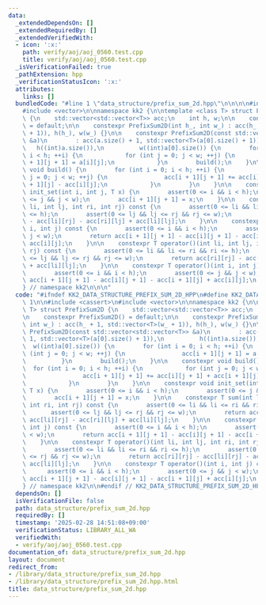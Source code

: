 ```yaml
---
data:
  _extendedDependsOn: []
  _extendedRequiredBy: []
  _extendedVerifiedWith:
  - icon: ':x:'
    path: verify/aoj/aoj_0560.test.cpp
    title: verify/aoj/aoj_0560.test.cpp
  _isVerificationFailed: true
  _pathExtension: hpp
  _verificationStatusIcon: ':x:'
  attributes:
    links: []
  bundledCode: "#line 1 \"data_structure/prefix_sum_2d.hpp\"\n\n\n\n#include <cassert>\n\
    #include <vector>\n\nnamespace kk2 {\n\ntemplate <class T> struct PrefixSum2D\
    \ {\n    std::vector<std::vector<T>> acc;\n    int h, w;\n\n    constexpr PrefixSum2D()\
    \ = default;\n\n    constexpr PrefixSum2D(int h_, int w_) : acc(h_ + 1, std::vector<T>(w_\
    \ + 1)), h(h_), w(w_) {}\n\n    constexpr PrefixSum2D(const std::vector<std::vector<T>>\
    \ &a)\n        : acc(a.size() + 1, std::vector<T>(a[0].size() + 1)),\n       \
    \   h((int)a.size()),\n          w((int)a[0].size()) {\n        for (int i = 0;\
    \ i < h; ++i) {\n            for (int j = 0; j < w; ++j) {\n                acc[i\
    \ + 1][j + 1] = a[i][j];\n            }\n        build();\n    }\n\n    constexpr\
    \ void build() {\n        for (int i = 0; i < h; ++i) {\n            for (int\
    \ j = 0; j < w; ++j) {\n                acc[i + 1][j + 1] += acc[i][j + 1] + acc[i\
    \ + 1][j] - acc[i][j];\n            }\n        }\n    }\n\n    constexpr void\
    \ init_set(int i, int j, T x) {\n        assert(0 <= i && i < h);\n        assert(0\
    \ <= j && j < w);\n        acc[i + 1][j + 1] = x;\n    }\n\n    constexpr T sum(int\
    \ li, int lj, int ri, int rj) const {\n        assert(0 <= li && li <= ri && ri\
    \ <= h);\n        assert(0 <= lj && lj <= rj && rj <= w);\n        return acc[ri][rj]\
    \ - acc[li][rj] - acc[ri][lj] + acc[li][lj];\n    }\n\n    constexpr T get(int\
    \ i, int j) const {\n        assert(0 <= i && i < h);\n        assert(0 <= j &&\
    \ j < w);\n        return acc[i + 1][j + 1] - acc[i][j + 1] - acc[i + 1][j] +\
    \ acc[i][j];\n    }\n\n    constexpr T operator()(int li, int lj, int ri, int\
    \ rj) const {\n        assert(0 <= li && li <= ri && ri <= h);\n        assert(0\
    \ <= lj && lj <= rj && rj <= w);\n        return acc[ri][rj] - acc[li][rj] - acc[ri][lj]\
    \ + acc[li][lj];\n    }\n\n    constexpr T operator()(int i, int j) const {\n\
    \        assert(0 <= i && i < h);\n        assert(0 <= j && j < w);\n        return\
    \ acc[i + 1][j + 1] - acc[i][j + 1] - acc[i + 1][j] + acc[i][j];\n    }\n};\n\n\
    } // namespace kk2\n\n\n"
  code: "#ifndef KK2_DATA_STRUCTURE_PREFIX_SUM_2D_HPP\n#define KK2_DATA_STRUCTURE_PREFIX_SUM_2D_HPP\
    \ 1\n\n#include <cassert>\n#include <vector>\n\nnamespace kk2 {\n\ntemplate <class\
    \ T> struct PrefixSum2D {\n    std::vector<std::vector<T>> acc;\n    int h, w;\n\
    \n    constexpr PrefixSum2D() = default;\n\n    constexpr PrefixSum2D(int h_,\
    \ int w_) : acc(h_ + 1, std::vector<T>(w_ + 1)), h(h_), w(w_) {}\n\n    constexpr\
    \ PrefixSum2D(const std::vector<std::vector<T>> &a)\n        : acc(a.size() +\
    \ 1, std::vector<T>(a[0].size() + 1)),\n          h((int)a.size()),\n        \
    \  w((int)a[0].size()) {\n        for (int i = 0; i < h; ++i) {\n            for\
    \ (int j = 0; j < w; ++j) {\n                acc[i + 1][j + 1] = a[i][j];\n  \
    \          }\n        build();\n    }\n\n    constexpr void build() {\n      \
    \  for (int i = 0; i < h; ++i) {\n            for (int j = 0; j < w; ++j) {\n\
    \                acc[i + 1][j + 1] += acc[i][j + 1] + acc[i + 1][j] - acc[i][j];\n\
    \            }\n        }\n    }\n\n    constexpr void init_set(int i, int j,\
    \ T x) {\n        assert(0 <= i && i < h);\n        assert(0 <= j && j < w);\n\
    \        acc[i + 1][j + 1] = x;\n    }\n\n    constexpr T sum(int li, int lj,\
    \ int ri, int rj) const {\n        assert(0 <= li && li <= ri && ri <= h);\n \
    \       assert(0 <= lj && lj <= rj && rj <= w);\n        return acc[ri][rj] -\
    \ acc[li][rj] - acc[ri][lj] + acc[li][lj];\n    }\n\n    constexpr T get(int i,\
    \ int j) const {\n        assert(0 <= i && i < h);\n        assert(0 <= j && j\
    \ < w);\n        return acc[i + 1][j + 1] - acc[i][j + 1] - acc[i + 1][j] + acc[i][j];\n\
    \    }\n\n    constexpr T operator()(int li, int lj, int ri, int rj) const {\n\
    \        assert(0 <= li && li <= ri && ri <= h);\n        assert(0 <= lj && lj\
    \ <= rj && rj <= w);\n        return acc[ri][rj] - acc[li][rj] - acc[ri][lj] +\
    \ acc[li][lj];\n    }\n\n    constexpr T operator()(int i, int j) const {\n  \
    \      assert(0 <= i && i < h);\n        assert(0 <= j && j < w);\n        return\
    \ acc[i + 1][j + 1] - acc[i][j + 1] - acc[i + 1][j] + acc[i][j];\n    }\n};\n\n\
    } // namespace kk2\n\n#endif // KK2_DATA_STRUCTURE_PREFIX_SUM_2D_HPP\n"
  dependsOn: []
  isVerificationFile: false
  path: data_structure/prefix_sum_2d.hpp
  requiredBy: []
  timestamp: '2025-02-28 14:51:08+09:00'
  verificationStatus: LIBRARY_ALL_WA
  verifiedWith:
  - verify/aoj/aoj_0560.test.cpp
documentation_of: data_structure/prefix_sum_2d.hpp
layout: document
redirect_from:
- /library/data_structure/prefix_sum_2d.hpp
- /library/data_structure/prefix_sum_2d.hpp.html
title: data_structure/prefix_sum_2d.hpp
---
```

